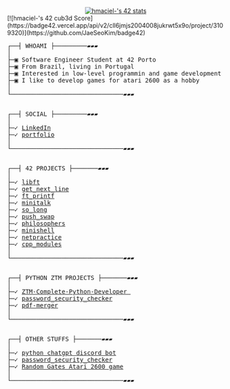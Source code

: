 <div id="header" align="center">
  <a href="https://github.com/JaeSeoKim/badge42"><img src="https://badge42.vercel.app/api/v2/cll6jmjs2004008jukrwt5x9o/stats?cursusId=21&coalitionId=295" alt="hmaciel-'s 42 stats" /></a>
</div>
[![hmaciel-'s 42 cub3d Score](https://badge42.vercel.app/api/v2/cll6jmjs2004008jukrwt5x9o/project/3109320)](https://github.com/JaeSeoKim/badge42)
<pre>
┌──┤ WHOAMI ├─────────▰▰▰
│
├─▣ Software Engineer Student at 42 Porto
├─▣ From Brazil, living in Portugal
├─▣ Interested in low-level programmin and game development
├─▣ I like to develop games for atari 2600 as a hobby
│
└───────────────────────────────▰▰▰
<p></p>
┌──┤ SOCIAL ├─────────▰▰▰
│
├─✓ <a href="https://www.linkedin.com/in/heitor-maciel-pinto-1216a324/" rel="nofollow">LinkedIn</a>
├─✓ <a href="http://hmaciel.pythonanywhere.com/" rel="nofollow">portfolio</a>
│
└───────────────────────────────▰▰▰
<p></p>
┌──┤ 42 PROJECTS ├───────▰▰▰
│
├─✓ <a href="https://github.com/HeitorMP/42-libft">libft</a>
├─✓ <a href="https://github.com/HeitorMP/42-get_next_line">get_next_line</a>
├─✓ <a href="https://github.com/HeitorMP/42-ft_printf">ft_printf</a>
├─✓ <a href="https://github.com/HeitorMP/42-minitalk">minitalk</a>
├─✓ <a href="https://github.com/HeitorMP/42-so_long">so_long</a>
├─✓ <a href="https://github.com/HeitorMP/42-push_swap">push_swap</a>
├─✓ <a href="https://github.com/HeitorMP/42-Philosophers">philosophers</a>
├─✓ <a href="https://github.com/HeitorMP/42-minishell">minishell</a>
├─✓ <a href="https://github.com/HeitorMP/42-netpractice">netpractice</a>
├─✓ <a href="https://github.com/HeitorMP/42-cpp-modules">cpp_modules</a>
│
└───────────────────────────────▰▰▰
<p></p>
┌──┤ PYTHON ZTM PROJECTS ├───────▰▰▰
│
├─✓ <a href="https://github.com/HeitorMP/ZTM-Complete-Python-Developer">ZTM-Complete-Python-Developer </a>
├─✓ <a href="https://github.com/HeitorMP/password_security_checker">password_security_checker</a>
├─✓ <a href="https://github.com/HeitorMP/pdf-merger-python">pdf-merger</a>
│
└───────────────────────────────▰▰▰
<p></p>
┌──┤ OTHER STUFFS ├───────▰▰▰
│
├─✓ <a href="https://github.com/HeitorMP/chatgpt-discordbot">python chatgpt discord bot</a>
├─✓ <a href="https://github.com/HeitorMP/password_security_checker">password_security_checker</a>
├─✓ <a href="https://github.com/HeitorMP/randomgatesweb">Random Gates Atari 2600 game</a>
│
└───────────────────────────────▰▰▰
</pre>
